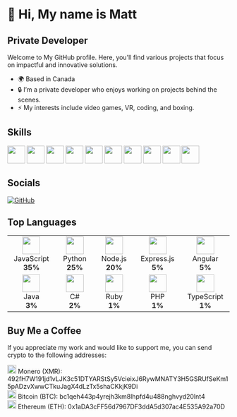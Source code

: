 # 👋 **Hi, My name is Matt**

## Private Developer

Welcome to My GitHub profile. Here, you'll find various projects that focus on impactful and innovative solutions.

- 🌍 Based in Canada
- 🔒 I’m a private developer who enjoys working on projects behind the scenes.
- ⚡ My interests include video games, VR, coding, and boxing.

## Skills
<p align="left">
  <a href="https://developer.mozilla.org/en-US/docs/Web/JavaScript" target="_blank" style="text-decoration: none; outline: none; border: none;">
    <img src="https://cdn.jsdelivr.net/gh/devicons/devicon/icons/javascript/javascript-original.svg" width="40" height="40"/>
  </a>
  <a href="https://www.python.org/doc/" target="_blank" style="text-decoration: none; outline: none; border: none;">
    <img src="https://cdn.jsdelivr.net/gh/devicons/devicon/icons/python/python-original.svg" width="40" height="40"/>
  </a>
  <a href="https://nodejs.org/en/docs/" target="_blank" style="text-decoration: none; outline: none; border: none;">
    <img src="https://cdn.jsdelivr.net/gh/devicons/devicon/icons/nodejs/nodejs-original.svg" width="40" height="40"/>
  </a>
  <a href="https://expressjs.com/" target="_blank" style="text-decoration: none; outline: none; border: none;">
    <img src="https://cdn.jsdelivr.net/gh/devicons/devicon/icons/express/express-original.svg" width="40" height="40"/>
  </a>
  <a href="https://angular.io/docs" target="_blank" style="text-decoration: none; outline: none; border: none;">
    <img src="https://cdn.jsdelivr.net/gh/devicons/devicon/icons/angularjs/angularjs-original.svg" width="40" height="40"/>
  </a>
  <a href="https://www.oracle.com/java/technologies/javase-documentation.html" target="_blank" style="text-decoration: none; outline: none; border: none;">
    <img src="https://cdn.jsdelivr.net/gh/devicons/devicon/icons/java/java-original.svg" width="40" height="40"/>
  </a>
  <a href="https://docs.microsoft.com/en-us/dotnet/csharp/" target="_blank" style="text-decoration: none; outline: none; border: none;">
    <img src="https://cdn.jsdelivr.net/gh/devicons/devicon/icons/csharp/csharp-original.svg" width="40" height="40"/>
  </a>
  <a href="https://www.ruby-lang.org/en/documentation/" target="_blank" style="text-decoration: none; outline: none; border: none;">
    <img src="https://cdn.jsdelivr.net/gh/devicons/devicon/icons/ruby/ruby-original.svg" width="40" height="40"/>
  </a>
  <a href="https://www.php.net/docs.php" target="_blank" style="text-decoration: none; outline: none; border: none;">
    <img src="https://cdn.jsdelivr.net/gh/devicons/devicon/icons/php/php-original.svg" width="40" height="40"/>
  </a>
  <a href="https://www.typescriptlang.org/docs/" target="_blank" style="text-decoration: none; outline: none; border: none;">
    <img src="https://cdn.jsdelivr.net/gh/devicons/devicon/icons/typescript/typescript-original.svg" width="40" height="40"/>
  </a>
</p>

## Socials
<p align="left">
  <a href="https://github.com/Kaos2121" target="_blank">
    <img src="https://img.shields.io/badge/GitHub-100000?style=for-the-badge&logo=github&logoColor=white" alt="GitHub"/>
  </a>
</p>

## Top Languages
<div align="center">
  <table>
    <tr>
      <td align="center" width="140">
        <img src="https://cdn.jsdelivr.net/gh/devicons/devicon/icons/javascript/javascript-original.svg" width="40" height="40"/>
        <br>JavaScript<br><b>35%</b>
      </td>
      <td align="center" width="140">
        <img src="https://cdn.jsdelivr.net/gh/devicons/devicon/icons/python/python-original.svg" width="40" height="40"/>
        <br>Python<br><b>25%</b>
      </td>
      <td align="center" width="140">
        <img src="https://cdn.jsdelivr.net/gh/devicons/devicon/icons/nodejs/nodejs-original.svg" width="40" height="40"/>
        <br>Node.js<br><b>20%</b>
      </td>
      <td align="center" width="140">
        <img src="https://cdn.jsdelivr.net/gh/devicons/devicon/icons/express/express-original.svg" width="40" height="40"/>
        <br>Express.js<br><b>5%</b>
      </td>
      <td align="center" width="140">
        <img src="https://cdn.jsdelivr.net/gh/devicons/devicon/icons/angularjs/angularjs-original.svg" width="40" height="40"/>
        <br>Angular<br><b>5%</b>
      </td>
    </tr>
    <tr>
      <td align="center" width="140">
        <img src="https://cdn.jsdelivr.net/gh/devicons/devicon/icons/java/java-original.svg" width="40" height="40"/>
        <br>Java<br><b>3%</b>
      </td>
      <td align="center" width="140">
        <img src="https://cdn.jsdelivr.net/gh/devicons/devicon/icons/csharp/csharp-original.svg" width="40" height="40"/>
        <br>C#<br><b>2%</b>
      </td>
      <td align="center" width="140">
        <img src="https://cdn.jsdelivr.net/gh/devicons/devicon/icons/ruby/ruby-original.svg" width="40" height="40"/>
        <br>Ruby<br><b>1%</b>
      </td>
      <td align="center" width="140">
        <img src="https://cdn.jsdelivr.net/gh/devicons/devicon/icons/php/php-original.svg" width="40" height="40"/>
        <br>PHP<br><b>1%</b>
      </td>
      <td align="center" width="140">
        <img src="https://cdn.jsdelivr.net/gh/devicons/devicon/icons/typescript/typescript-original.svg" width="40" height="40"/>
        <br>TypeScript<br><b>1%</b>
      </td>
    </tr>
  </table>
</div>

## Buy Me a Coffee
If you appreciate my work and would like to support me, you can send crypto to the following addresses:

<p align="left">
  <img src="https://cryptologos.cc/logos/monero-xmr-logo.png" width="20" height="20"/> Monero (XMR): 492fH7W191jd1vLJK3c51DTYARStSy5VcieixJ6RywMNATY3H5GSRUfSeKm15pADzvXwwCTkuJagX4dLzTx5shaCKkjK9Di
  <br><img src="https://cryptologos.cc/logos/bitcoin-btc-logo.png" width="20" height="20"/> Bitcoin (BTC): bc1qeh443p4yrejh3km8lhpfd4u488nghvyd20lnt4
  <br><img src="https://cryptologos.cc/logos/ethereum-eth-logo.png" width="20" height="20"/> Ethereum (ETH): 0x1aDA3cFF56d7967DF3ddA5d307ac4E535A92a70D
</p>

